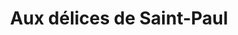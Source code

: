 ---
title: "Aux délices de Saint-Paul"
url: /saint-paul-les-dax/aux-delices-de-saint-paul/
shop: boulangerie
---